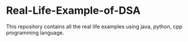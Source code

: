 # Real-Life-Example-of-DSA
This repository contains all the real life examples using java, python, cpp programming language.
